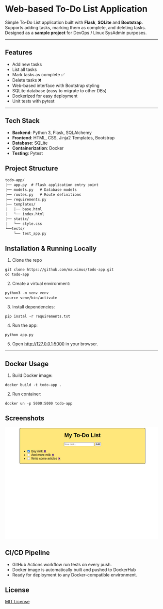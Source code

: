# Web-based To-Do List Application

Simple To-Do List application built with **Flask**, **SQLite** and **Bootstrap**.
Supports adding tasks, marking them as complete, and deleting tasks. Designed as a **sample project** for DevOps / Linux SysAdmin purposes.

---

## Features

- Add new tasks
- List all tasks
- Mark tasks as complete ✅
- Delete tasks ❌
- Web-based interface with Bootstrap styling
- SQLite database (easy to migrate to other DBs)
- Dockerized for easy deployment
- Unit tests with pytest

---

## Tech Stack

- **Backend**: Python 3, Flask, SQLAlchemy
- **Frontend**: HTML, CSS, Jinja2 Templates, Bootstrap
- **Database**: SQLite
- **Containerization**: Docker
- **Testing**: Pytest

## Project Structure
```
todo-app/
|── app.py  # Flask application entry point
|── models.py   # Database models
|── routes.py   # Route definitions
|── requirements.py
|── templates/
|   |── base.html
|   └── index.html
|── static/
|   └── style.css
└──tests/
    └── test_app.py
```

## Installation & Running Locally

1. Clone the repo
```
git clone https://github.com/nauximus/todo-app.git
cd todo-app
```
2. Create a virtual environment:
```
python3 -m venv venv
source venv/bin/activate
```
3. Install dependencies:
```
pip instal -r requirements.txt
```
4. Run the app:
```
python app.py
```
5. Open http://127.0.0.1:5000 in your browser.

---

## Docker Usage
1. Build Docker image:
```
docker build -t todo-app .
```
2. Run container:
```
docker un -p 5000:5000 todo-app
```

## Screenshots
![To-Do App Screenshot](https://github.com/nauximus/todo-app/blob/main/static/todo-screenshot.png)

## CI/CD Pipeline
- GitHub Actions workflow run tests on every push.
- Docker image is automatically built and pushed to DockerHub
- Ready for deployment to any Docker-compatible environment.

## License
[MIT License](https://github.com/nauximus/todo-app/blob/main/LICENSE)
